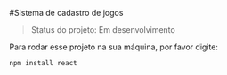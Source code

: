 #Sistema de cadastro de jogos 

>Status do projeto: Em desenvolvimento

Para rodar esse projeto na sua máquina, por favor digite:

```
npm install react
```
